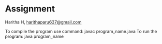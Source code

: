 # Assignment
Haritha H, harithaparu637@gmail.com

To compile the program use command: javac program_name.java
To run the program: java program_name

